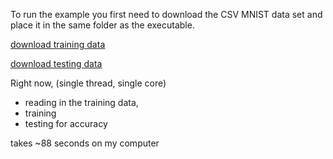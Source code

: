 To run the example you first need to download the CSV MNIST data set and place it in the same folder as the executable.

[download training data](https://pjreddie.com/media/files/mnist_train.csv)

[download testing data](https://pjreddie.com/media/files/mnist_test.csv)


Right now, (single thread, single core)

 - reading in the training data,
 - training
 - testing for accuracy

takes ~88 seconds on my computer
